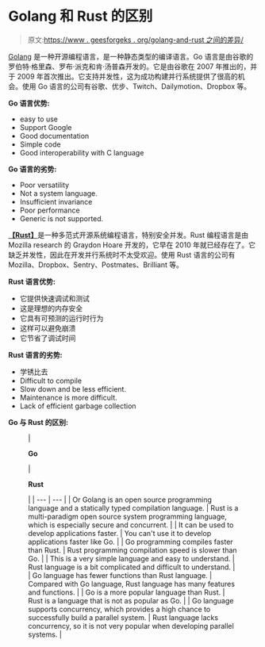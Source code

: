 # Golang 和 Rust 的区别

> 原文:[https://www . geesforgeks . org/golang-and-rust 之间的差异/](https://www.geeksforgeeks.org/difference-between-golang-and-rust/)

[Golang](https://www.geeksforgeeks.org/golang/) 是一种开源编程语言，是一种静态类型的编译语言。Go 语言是由谷歌的罗伯特·格里森、罗布·派克和肯·汤普森开发的。它是由谷歌在 2007 年推出的，并于 2009 年首次推出。它支持并发性，这为成功构建并行系统提供了很高的机会。使用 Go 语言的公司有谷歌、优步、Twitch、Dailymotion、Dropbox 等。

**Go 语言优势:**

*   easy to use
*   Support Google
*   Good documentation
*   Simple code
*   Good interoperability with C language

**Go 语言的劣势:**

*   Poor versatility
*   Not a system language.
*   Insufficient invariance
*   Poor performance
*   Generic is not supported.

[**【Rust】**](https://www.geeksforgeeks.org/rust-vs-dart-which-is-more-likely-to-replace-cpp/)是一种多范式开源系统编程语言，特别安全并发。Rust 编程语言是由 Mozilla research 的 Graydon Hoare 开发的，它早在 2010 年就已经存在了。它缺乏并发性，因此在开发并行系统时不太受欢迎。使用 Rust 语言的公司有 Mozilla、Dropbox、Sentry、Postmates、Brilliant 等。

**Rust 语言优势:**

*   它提供快速调试和测试
*   这是理想的内存安全
*   它具有可预测的运行时行为
*   这样可以避免崩溃
*   它节省了调试时间

**Rust 语言的劣势:**

*   学锈比去
*   Difficult to compile
*   Slow down and be less efficient.
*   Maintenance is more difficult.
*   Lack of efficient garbage collection

**Go 与 Rust 的区别:**

<figure class="table">

| 

**Go**

 | 

**Rust**

 |
| --- | --- |
| Or Golang is an open source programming language and a statically typed compilation language. | Rust is a multi-paradigm open source system programming language, which is especially secure and concurrent. |
| It can be used to develop applications faster. | You can't use it to develop applications faster like Go. |
| Go programming compiles faster than Rust. | Rust programming compilation speed is slower than Go. |
| This is a very simple language and easy to understand. | Rust language is a bit complicated and difficult to understand. |
| Go language has fewer functions than Rust language. | Compared with Go language, Rust language has many features and functions. |
| Go is a more popular language than Rust. | Rust is a language that is not as popular as Go. |
| Go language supports concurrency, which provides a high chance to successfully build a parallel system. | Rust language lacks concurrency, so it is not very popular when developing parallel systems. |

</figure>